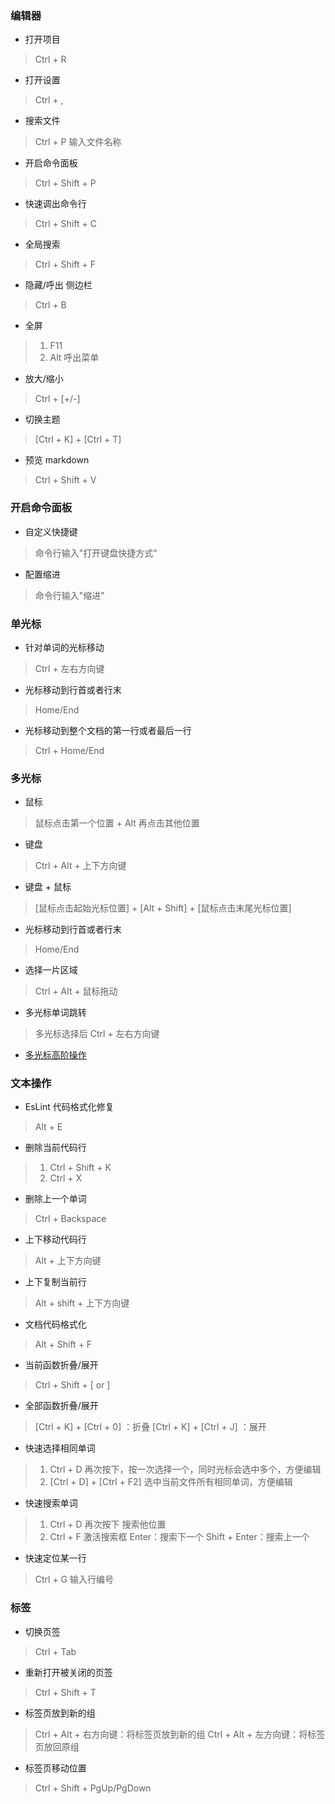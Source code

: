 <!--
 * @Date: 2022-08-16
 * @Author: 马晓川 maxc@dustess.com
 * @LastEditors: 马晓川 724503670@qq.com
 * @LastEditTime: 2022-09-11
 * @Description: 常用的 vsCode 命令
-->
### 编辑器
* 打开项目
> Ctrl + R

* 打开设置
> Ctrl + ,

* 搜索文件
> Ctrl + P 输入文件名称

* 开启命令面板
> Ctrl + Shift + P

* 快速调出命令行
> Ctrl + Shift + C

* 全局搜索
> Ctrl + Shift + F

* 隐藏/呼出 侧边栏
> Ctrl + B

* 全屏
> 1. F11
> 2. Alt 呼出菜单

* 放大/缩小
> Ctrl + [+/-]

* 切换主题
> [Ctrl + K] + [Ctrl + T]

* 预览 markdown
> Ctrl + Shift + V

### 开启命令面板
* 自定义快捷键
> 命令行输入"打开键盘快捷方式"

* 配置缩进
> 命令行输入"缩进"

### 单光标
* 针对单词的光标移动
> Ctrl + 左右方向键

* 光标移动到行首或者行末
> Home/End

* 光标移动到整个文档的第一行或者最后一行
> Ctrl + Home/End

### 多光标
* 鼠标
> 鼠标点击第一个位置 + Alt 再点击其他位置

* 键盘
> Ctrl + Alt + 上下方向键

* 键盘 + 鼠标
> [鼠标点击起始光标位置] + [Alt + Shift] + [鼠标点击末尾光标位置]

* 光标移动到行首或者行末
> Home/End

* 选择一片区域
> Ctrl + Alt + 鼠标拖动

* 多光标单词跳转
> 多光标选择后  Ctrl + 左右方向键

* [多光标高阶操作](https://blog.csdn.net/weixin_46655235/article/details/121788623)

### 文本操作
* EsLint 代码格式化修复
> Alt + E

* 删除当前代码行
> 1. Ctrl + Shift + K
> 2. Ctrl + X

* 删除上一个单词
> Ctrl + Backspace

* 上下移动代码行
> Alt + 上下方向键

* 上下复制当前行
> Alt + shift + 上下方向键

* 文档代码格式化
> Alt + Shift + F

* 当前函数折叠/展开
> Ctrl + Shift + [ or ]

* 全部函数折叠/展开
> [Ctrl + K] + [Ctrl + 0] ：折叠
> [Ctrl + K] + [Ctrl + J] ：展开

* 快速选择相同单词
> 1. Ctrl + D 再次按下，按一次选择一个，同时光标会选中多个，方便编辑
> 2. [Ctrl + D] + [Ctrl + F2] 选中当前文件所有相同单词，方便编辑

* 快速搜索单词
> 1. Ctrl + D 再次按下 搜索他位置
> 2. Ctrl + F 激活搜索框 Enter：搜索下一个  Shift + Enter：搜索上一个

* 快速定位某一行
> Ctrl + G  输入行编号

### 标签
* 切换页签
> Ctrl + Tab

* 重新打开被关闭的页签
> Ctrl + Shift + T

* 标签页放到新的组
> Ctrl + Alt + 右方向键：将标签页放到新的组
> Ctrl + Alt + 左方向键：将标签页放回原组

* 标签页移动位置
> Ctrl + Shift + PgUp/PgDown
